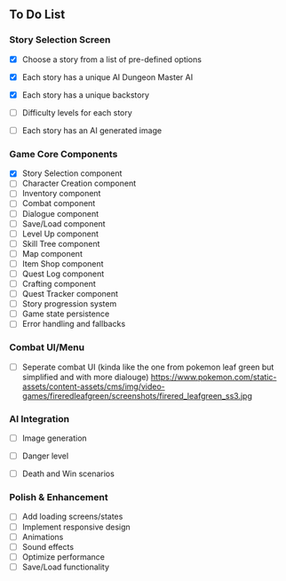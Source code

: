 ## To Do List

### Story Selection Screen
- [x] Choose a story from a list of pre-defined options
- [x] Each story has a unique AI Dungeon Master AI
- [x] Each story has a unique backstory
- [ ] Difficulty levels for each story
- [ ] Each story has an AI generated image


### Game Core Components
- [x] Story Selection component
- [ ] Character Creation component
- [ ] Inventory component
- [ ] Combat component
- [ ] Dialogue component
- [ ] Save/Load component
- [ ] Level Up component
- [ ] Skill Tree component
- [ ] Map component
- [ ] Item Shop component
- [ ] Quest Log component
- [ ] Crafting component
- [ ] Quest Tracker component
- [ ] Story progression system
- [ ] Game state persistence
- [ ] Error handling and fallbacks

### Combat UI/Menu
- [ ] Seperate combat UI (kinda like the one from pokemon leaf green but simplified and with more dialouge)
https://www.pokemon.com/static-assets/content-assets/cms/img/video-games/fireredleafgreen/screenshots/firered_leafgreen_ss3.jpg

### AI Integration
- [ ] Image generation
- [ ] Danger level
- [ ] Death and Win scenarios


### Polish & Enhancement
- [ ] Add loading screens/states
- [ ] Implement responsive design
- [ ] Animations
- [ ] Sound effects
- [ ] Optimize performance
- [ ] Save/Load functionality